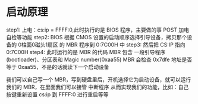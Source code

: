 # 启动原理

step1: 上电：cs:ip = FFFF:0,此时执行的是 BIOS 程序，主要做的事 POST 加电自检等功能
step2: BIOS 根据 CMOS 设置的启动顺序选择引导设备，拷贝那个设备的 0柱面0磁头1扇区 的 MBR 程序到 0:7C00H 中
step3: 然后把 CS:IP 指向 0:7C00H
step4: 此时运行的是 MBR 的代码
       MBR 包含 一段引导程序(bootloader)、分区表和 Magic number(0xaa55)
       MBR 会检查 0x7dfe 地址是否等于 0xaa55，不是的话就读下一个启动设备

我们可以自己写一个 MBR，写到硬盘里后，开机选择它为启动设备，就可以运行我们的 MBR，在里面我们可以接管 中断程序 从而实现我们的功能，比如：自己按键重新设置 cs:ip 到 FFFF:0 进行重启等等
